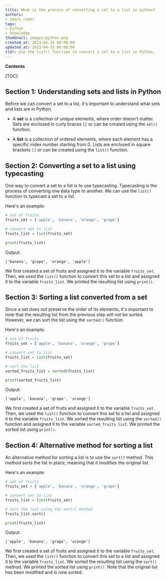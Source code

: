 ```yaml
---
title: What is the process of converting a set to a list in python?
authors:
- smart_coder
tags:
- python
- knowledge
thumbnail: images/python.png
created_at: 2023-04-15 00:00:00
updated_at: 2023-04-15 00:00:00
tldr: Use the list() function to convert a set to a list in Python.
---
```


**Contents**

[TOC]

## Section 1: Understanding sets and lists in Python

Before we can convert a set to a list, it's important to understand what sets and lists are in Python.

- A **set** is a collection of unique elements, where order doesn't matter. Sets are enclosed in curly braces `{}` or can be created using the `set()` function.

- A **list** is a collection of ordered elements, where each element has a specific index number starting from 0. Lists are enclosed in square brackets `[]` or can be created using the `list()` function.

## Section 2: Converting a set to a list using typecasting

One way to convert a set to a list is to use typecasting. Typecasting is the process of converting one data type to another. We can use the `list()` function to typecast a set to a list.

Here's an example:

```python
# set of fruits
fruits_set = {'apple', 'banana', 'orange', 'grape'}

# convert set to list
fruits_list = list(fruits_set)

print(fruits_list)
```

Output:
```
['banana', 'grape', 'orange', 'apple']
```
We first created a set of fruits and assigned it to the variable `fruits_set`. Then, we used the `list()` function to convert this set to a list and assigned it to the variable `fruits_list`. We printed the resulting list using `print()`.

## Section 3: Sorting a list converted from a set

Since a set does not preserve the order of its elements, it's important to note that the resulting list from the previous step will not be sorted. However, we can sort the list using the `sorted()` function.

Here's an example:

```python
# set of fruits
fruits_set = {'apple', 'banana', 'orange', 'grape'}

# convert set to list
fruits_list = list(fruits_set)

# sort the list
sorted_fruits_list = sorted(fruits_list)

print(sorted_fruits_list)
```

Output:
```
['apple', 'banana', 'grape', 'orange']
```
We first created a set of fruits and assigned it to the variable `fruits_set`. Then, we used the `list()` function to convert this set to a list and assigned it to the variable `fruits_list`. We sorted the resulting list using the `sorted()` function and assigned it to the variable `sorted_fruits_list`. We printed the sorted list using `print()`.

## Section 4: Alternative method for sorting a list

An alternative method for sorting a list is to use the `sort()` method. This method sorts the list in place, meaning that it modifies the original list.

Here's an example:

```python
# set of fruits
fruits_set = {'apple', 'banana', 'orange', 'grape'}

# convert set to list
fruits_list = list(fruits_set)

# sort the list using the sort() method
fruits_list.sort()

print(fruits_list)
```

Output:
```
['apple', 'banana', 'grape', 'orange']
```
We first created a set of fruits and assigned it to the variable `fruits_set`. Then, we used the `list()` function to convert this set to a list and assigned it to the variable `fruits_list`. We sorted the resulting list using the `sort()` method. We printed the sorted list using `print()`. Note that the original list has been modified and is now sorted.
